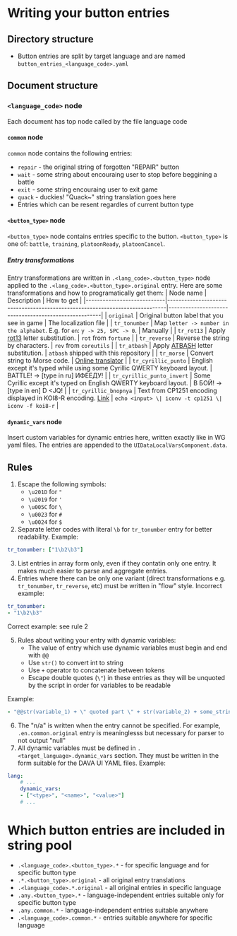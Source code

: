 # Writing your button entries
## Directory structure
- Button entries are split by target language and are named `button_entries_<language_code>.yaml`

## Document structure
### `<language_code>` node
Each document has top node called by the file language code
#### `common` node
`common` node contains the following entries:
- `repair` - the original string of forgotten "REPAIR" button
- `wait` - some string about encouraing user to stop before beggining a battle
- `exit` - some string encouraing user to exit game
- `quack` - duckies! "Quack~" string translation goes here
- Entries which can be resent regardles of current button type
#### `<button_type>` node
`<button_type>` node contains entries specific to the button.
`<button_type>` is one of: `battle`, `training`, `platoonReady`, `platoonCancel`.

##### Entry transformations
Entry transformations are written in `.<lang_code>.<button_type>` node applied to the `.<lang_code>.<button_type>.original` entry.
Here are some transformations and how to programatically get them:
| Node name                  | Description                                                                 | How to get                                           |
|----------------------------|-----------------------------------------------------------------------------|------------------------------------------------------|
| `original`                 | Original button label that you see in game                                  | The localization file                                |
| `tr_tonumber`              | Map `letter -> number in the alphabet`. E.g. for `en`: `y -> 25, SPC -> 0`. | Manually                                             |
| `tr_rot13`                 | Apply [rot13][ROT13] letter substitution.                                   | `rot` from `fortune`                                 |
| `tr_reverse`               | Reverse the string by characters.                                           | `rev` from `coreutils`                               |
| `tr_atbash`                | Apply [ATBASH][ATBASH] letter substitution.                                 | `atbash` shipped with this repository                |
| `tr_morse`                 | Convert string to Morse code.                                               | [Online translator][Morse_online]                    |
| `tr_cyrillic_punto`        | English except it's typed while using some Cyrillic QWERTY keyboard layout. | BATTLE! -> [type in ru] ИФЕЕДУ!                      |
| `tr_cyrillic_punto_invert` | Some Cyrillic except it's typed on English QWERTY keyboard layout.          | В БОЙ! -> [type in en] D <JQ!                        |
| `tr_cyrillic_bnopnya`      | Text from CP1251 encoding displayed in KOI8-R encoding. [Link][Bnopnya]     | `echo <input> \| iconv -t cp1251 \| iconv -f koi8-r` |

[ROT13]: https://en.wikipedia.org/wiki/ROT13
[ATBASH]: https://en.wikipedia.org/wiki/Atbash
[Morse_online]: https://morsecode.world/international/translator.html
[Bnopnya]: https://neolurk.org/wiki/%D0%91%D0%9D%D0%9E%D0%9F%D0%9D%D0%AF

#### `dynamic_vars` node
Insert custom variables for dynamic entries here, written exactly like in WG yaml files. The entries are appended to the `UIDataLocalVarsComponent.data`.

## Rules
1. Escape the following symbols:
   - `\u201D` for `"`
   - `\u2019` for `'`
   - `\u005C` for `\`
   - `\u0023` for `#`
   - `\u0024` for `$`
2. Separate letter codes with literal `\b` for `tr_tonumber` entry for better readability. Example:
```yaml
tr_tonumber: ["1\b2\b3"]
```
3. List entries in array form only, even if they contatin only one entry. It makes much easier to parse and aggregate entries.
4. Entries where there can be only one variant (direct transformations e.g. `tr_tonumber`, `tr_reverse`, etc) must be written in "flow" style. Incorrect example:
```yaml
tr_tonumber:
- "1\b2\b3"
```
Correct example: see rule 2

5. Rules about writing your entry with dynamic variables:
   - The value of entry which use dynamic variables must begin and end with `@@`
   - Use `str()` to convert int to string
   - Use `+` operator to concatenate between tokens
   - Escape double quotes (`\"`) in these entries as they will be unquoted by the script in order for variables to be readable

Example:
```yaml
- "@@str(variable_1) + \" quoted part \" + str(variable_2) + some_string_variable@@"
```
6. The "n/a" is written when the entry cannot be specified. For example, `.en.common.original` entry is meaninglesss but necessary for parser to not output "null"
7. All dynamic variables must be defined in `.<target_language>.dynamic_vars` section. They must be written in the form suitable for the DAVA UI YAML files.
Example:
```yaml
lang:
    # ...
    dynamic_vars:
    - ["<type>", "<name>", "<value>"]
    # ...
```

# Which button entries are included in string pool
- `.<language_code>.<button_type>.*` - for specific language and for specific button type
- `.*.<button_type>.original` - all original entry translations
- `.<language_code>.*.original` - all original entries in specific language
- `.any.<button_type>.*` - language-independent entries suitable only for specific button type
- `.any.common.*` - language-independent entries suitable anywhere
- `.<language_code>.common.*` - entries suitable anywhere for specific language
